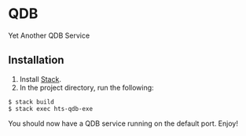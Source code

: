 QDB
===
Yet Another QDB Service

Installation
------------

1. Install [Stack](https://docs.haskellstack.org/en/stable/README/).
2. In the project directory, run the following:

```
$ stack build
$ stack exec hts-qdb-exe
```

You should now have a QDB service running on the default port. Enjoy!
